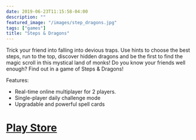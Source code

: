 ```yaml
---
date: 2019-06-23T11:15:58-04:00
description: ""
featured_image: "/images/step_dragons.jpg"
tags: ["games"]
title: "Steps & Dragons"
---
```


Trick your friend into falling into devious traps. Use hints to choose the best steps, run to the top, discover hidden dragons and be the first to find the magic scroll in this mystical land of monks!
Do you know your friends well enough? Find out in a game of Steps & Dragons!

Features:

* Real-time online multiplayer for 2 players.
* Single-player daily challenge mode
* Upgradable and powerful spell cards

# [Play Store](https://play.google.com/store/apps/details?id=com.dastangames.stepup)
